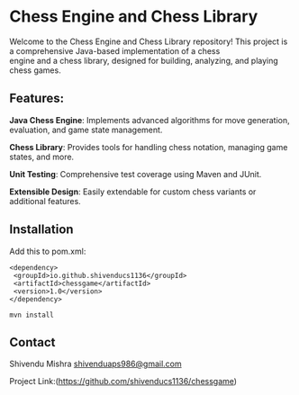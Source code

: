 # **Chess Engine and Chess Library**

Welcome to the Chess Engine and Chess Library repository! This project is a comprehensive Java-based implementation of a chess  
engine and a chess library, designed for building, analyzing, and playing chess games.


## **Features**: 

**Java Chess Engine**: Implements advanced algorithms for move generation, evaluation, and game state management.

**Chess Library**: Provides tools for handling chess notation, managing game states, and more.

**Unit Testing**: Comprehensive test coverage using Maven and JUnit.

**Extensible Design**: Easily extendable for custom chess variants or additional features.

## **Installation**

Add this to pom.xml:
```
<dependency> 
 <groupId>io.github.shivenducs1136</groupId> 
 <artifactId>chessgame</artifactId> 
 <version>1.0</version>
</dependency>
```
`mvn install`

## **Contact**

Shivendu Mishra 
shivenduaps986@gmail.com


Project Link:(https://github.com/shivenducs1136/chessgame)
